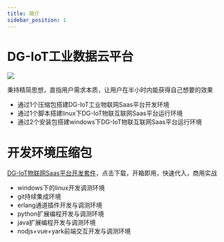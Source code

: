 ```yaml
---
title: 简介
sidebar_position: 1
---
```


# DG-IoT工业数据云平台


![](http://dgiot-1253666439.cos.ap-shanghai-fsi.myqcloud.com/shuwa_tech/zh/backend/dgiot/tech_6.png)

 秉持精简思想，直指用户需求本质，让用户在半小时内能获得自己想要的效果

 - 通过1个压缩包搭建DG-IoT工业物联网Saas平台开发环境
 - 通过1个脚本搭建linux下DG-IoT物联互联网Saas平台运行环境
 - 通过2个安装包搭建windows下DG-IoT物联互联网Saas平台运行环境

 
# 开发环境压缩包

   [ DG-IoT物联网Saas平台开发套件](http://dgiot-1253666439.cos.ap-shanghai-fsi.myqcloud.com/dgiot/deploy/dgiot_develop_tools.zip)，点击下载，开箱即用，快速代入，商用实战
  - windows下的linux开发调测环境
  - git持续集成环境
  - erlang通道插件开发与调测环境
  - python扩展编程开发与调测环境
  - java扩展编程开发与调测环境
  - nodjs+vue+yark前端交互开发与调测环境